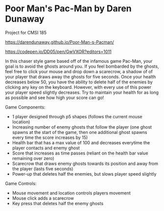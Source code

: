 # Poor Man's Pac-Man by Daren Dunaway
Project for CMSI 185

https://darendunaway.github.io/Poor-Man-s-Pacman/

https://codepen.io/DD05/pen/GwVXOR?editors=1011

In this chaser style game based off of the infamous game Pac-Man, your goal is to avoid the ghosts around you. If you feel bombarded by the ghosts, feel free to click your mouse and drop down a scarecrow, a shadow of of your player that draws away the ghosts for five seconds. Once your health decreases below 50, you have the ability to delete half of the enemies by clicking any key on the keyboard. However, with every use of this power your player speed slightly decreases. Try to maintain your health for as long as possible and see how high your score can go!

Game Components:
  - 1 player designed through p5 shapes (follows the current mouse location)
  - Increasing number of enemy ghosts that follow the player (one ghost spawns at the start of the game, then one additional ghost spawns every time the score increases by 15)
  - Health bar that has a max value of 100 and decreases everytime the player contacts and enemy ghost
  - Score that increases as time passes (reliant on the health bar value remaining over zero)
  - Scarecrow that draws enemy ghosts towards its position and away from the player (lasts five seconds)
  - Power-up that deletes half the enemies, but slows player speed slightly
  
Game Controls:
  - Mouse movement and location controls players movement
  - Mouse click adds a scarecrow
  - Key press that deletes half the enemy ghosts

